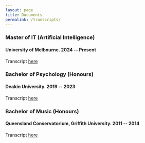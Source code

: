 ```yaml
---
layout: page
title: Documents
permalink: /transcripts/
---
```


### Master of IT (Artificial Intelligence)
#### University of Melbourne. 2024 -- Present
Transcript [here](https://ajmcm.github.io/docs/MasterIT.pdf)

### Bachelor of Psychology (Honours)
#### Deakin University. 2019 -- 2023
Transcript [here](https://ajmcm.github.io/docs/BPsych.pdf)

### Bachelor of Music (Honours)
#### Queensland Conservatorium, Griffith University. 2011 -- 2014
Transcript [here](https://ajmcm.github.io/docs/BMus.pdf)
